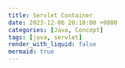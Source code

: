 ```yaml
---
title: Servlet Container
date: 2023-12-06 20:10:00 +0800
categories: [Java, Concept]
tags: [java, servlet]
render_with_liquid: false
mermaid: true
---
```


